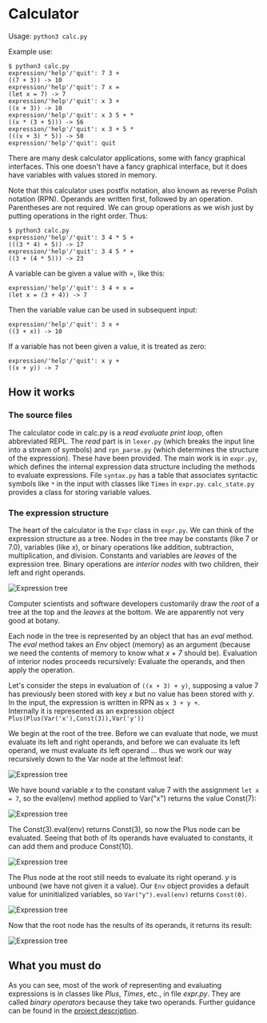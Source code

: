 # Calculator

Usage:  ```python3 calc.py```

Example use: 

```
$ python3 calc.py 
expression/'help'/'quit': 7 3 +
((7 + 3)) -> 10
expression/'help'/'quit': 7 x =
(let x = 7) -> 7
expression/'help'/'quit': x 3 +
((x + 3)) -> 10
expression/'help'/'quit': x 3 5 + *
((x * (3 + 5))) -> 56
expression/'help'/'quit': x 3 + 5 * 
(((x + 3) * 5)) -> 50
expression/'help'/'quit': quit
```

There are many desk calculator applications, some with fancy graphical interfaces.  This one doesn't have a fancy graphical interface, but it does have variables with values stored in memory. 

Note that this calculator uses postfix notation, also known as reverse Polish notation (RPN).  Operands are written first, followed by an operation.  Parentheses are not required.  We can group operations as we wish just by putting operations in the right order.  Thus: 

```
$ python3 calc.py 
expression/'help'/'quit': 3 4 * 5 +
(((3 * 4) + 5)) -> 17
expression/'help'/'quit': 3 4 5 * +
((3 + (4 * 5))) -> 23
```

A variable can be given a value with =, like this: 

```
expression/'help'/'quit': 3 4 + x =
(let x = (3 + 4)) -> 7
```

Then the variable value can be used in subsequent input: 

```
expression/'help'/'quit': 3 x +
((3 + x)) -> 10
```

If a variable has not been given a value, it is treated as zero: 

```
expression/'help'/'quit': x y +
((x + y)) -> 7
```

## How it works

### The source files

The calculator code in calc.py is a *read evaluate print loop*, often abbreviated REPL.  The *read* part is in ```lexer.py``` (which breaks the input line into a stream of symbols) and ```rpn_parse.py``` (which determines the structure of the expression).  These have been provided.  The main work is in ```expr.py```, which defines the internal expression data structure including the methods to evaluate expressions.  File ```syntax.py``` has a table that associates syntactic symbols like ```*``` in the input with classes like ```Times``` in ```expr.py```.  ```calc_state.py``` provides a class for storing variable values.   

### The expression structure

The heart of the calculator is the ```Expr``` class in ```expr.py```.   We can think of the expression structure as a tree.  Nodes in the tree may be constants (like 7 or 7.0), variables (like *x*), or binary operations like addition, subtraction, multiplication, and division.  Constants and variables are *leaves* of the expression tree.  Binary operations are *interior nodes* with two children, their left and right operands.  

![Expression tree](doc/img/expr-eval-0.png)

Computer scientists and software developers customarily draw the *root* of a tree at the top and the *leaves* at the bottom.  We are apparently not very good at botany.  


 Each node in the tree is represented by an object that has an *eval* method.  The *eval* method takes an *Env* object (memory) as an argument (because we need the contents of memory to know what *x + 7* should be).    Evaluation of interior nodes proceeds recursively:  Evaluate the operands, and then apply the operation.  


Let's consider the steps in evaluation 
of ```((x + 3) + y)```, supposing a value 7 has previously been stored with key *x* but no value has been stored with *y*.   In the input, the expression is written in RPN as ```x 3 + y +```.  
Internally it is represented as an expression 
object ```Plus(Plus(Var('x'),Const(3)),Var('y'))```


We begin at the root of the tree. Before we can evaluate that node, we must evaluate its left and right operands, and before we can evaluate its left operand, we must evaluate *its* left operand ... thus we work our way recursively down to the Var node at the leftmost leaf: 

![Expression tree](doc/img/expr-eval-1.png)

We have bound variable *x* to the constant value 7 with the assignment ```let x = 7```, so the eval(env) method applied to Var("x") returns the value Const(7): 

![Expression tree](doc/img/expr-eval-2.png)

The Const(3).eval(env) returns Const(3), so now the Plus node can be evaluated.  Seeing that both of its operands have evaluated to constants, it can add them and produce Const(10). 

![Expression tree](doc/img/expr-eval-3.png)

The Plus node at the root still needs to evaluate its right operand.   *y* is unbound (we have not given it a value).  Our ```Env``` object provides a default value for uninitialized variables, so ```Var("y").eval(env)``` returns ```Const(0)```.

![Expression tree](doc/img/expr-eval-6.png)

Now that the root node has the results of its operands, it returns its result: 

 ![Expression tree](doc/img/expr-eval-7.png)
 
## What you must do

As you can see, most of the work of representing and evaluating expressions is in classes like *Plus*, *Times*, etc., in file *expr.py*.  They are called *binary operators* because they take two operands.  Further guidance can be found in the [project description](https://classes.cs.uoregon.edu/18S/cis211/projects/calculator.php). 

